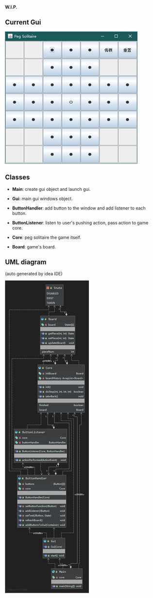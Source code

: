 **W.I.P.**

## Current Gui

![gui](GUI.png)

## Classes

- **Main**: create gui object and launch gui.

- **Gui**: main gui windows object.

- **ButtonHandler**: add button to the window and add listener to each button.

- **ButtonListener**: listen to user's pushing action, pass action to game core.

- **Core**: peg solitaire the game itself.

- **Board**: game's board.


## UML diagram

(auto generated by idea IDE)

![UML diagram](uml.png)